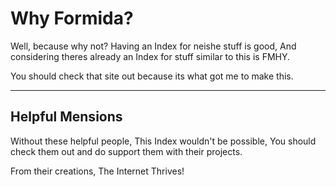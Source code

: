 # Why Formida?

Well, because why not? Having an Index for neishe stuff is good, And considering theres already an Index for stuff similar to this is FMHY.

You should check that site out because its what got me to make this.

---

## Helpful Mensions

Without these helpful people, This Index wouldn't be possible, You should check them out and do support them with their projects.

From their creations, The Internet Thrives!
